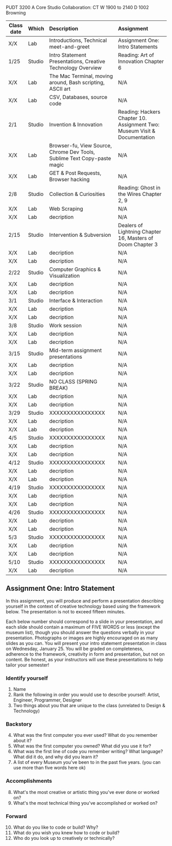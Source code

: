 PUDT	3200	A	Core Studio Collaboration: CT	W	1900 to 2140	D	1002	Browning


| Class date | Which | Description | Assignment |
|----------|:----|:--------|:----|
| X/X  | Lab    | Introductions, Technical meet-and-greet 										| Assignment One: Intro Statements |
| 1/25 | Studio | Intro Statement Presentations, Creative Technology Overview 					| Reading: Art of Innovation Chapter 6 |
| X/X  | Lab    | The Mac Terminal, moving around, Bash scripting, ASCII art 					| N/A |
| X/X  | Lab    | CSV, Databases, source code 													| N/A |
| 2/1  | Studio | Invention & Innovation			  											| Reading: Hackers Chapter 10. Assignment Two: Museum Visit & Documentation |
| X/X  | Lab    | Browser-fu, View Source, Chrome Dev Tools, Sublime Text Copy-paste magic 		| N/A |
| X/X  | Lab    | GET & Post Requests, Browser hacking											| N/A |
| 2/8  | Studio | Collection & Curiosities														| Reading: Ghost in the Wires Chapter 2, 9 |
| X/X  | Lab    | Web Scraping																	| N/A |
| X/X  | Lab    | decription																	| N/A |
| 2/15 | Studio | Intervention & Subversion														| Dealers of Lightning Chapter 16, Masters of Doom Chapter 3  |
| X/X  | Lab    | decription																	| N/A |
| X/X  | Lab    | decription																	| N/A |
| 2/22 | Studio | Computer Graphics & Visualization												| N/A |
| X/X  | Lab    | decription																	| N/A |
| X/X  | Lab    | decription																	| N/A |
| 3/1  | Studio | Interface & Interaction														| N/A |
| X/X  | Lab    | decription																	| N/A |
| X/X  | Lab    | decription																	| N/A |
| 3/8  | Studio | Work session																	| N/A |
| X/X  | Lab    | decription																	| N/A |
| X/X  | Lab    | decription																	| N/A |
| 3/15 | Studio | Mid-term assignment presentations												| N/A |
| X/X  | Lab    | decription																	| N/A |
| X/X  | Lab    | decription																	| N/A |
| 3/22 | Studio | NO CLASS (SPRING BREAK)														| N/A |
| X/X  | Lab    | decription																	| N/A |
| X/X  | Lab    | decription																	| N/A |
| 3/29 | Studio | XXXXXXXXXXXXXXXX																	| N/A |
| X/X  | Lab    | decription																	| N/A |
| X/X  | Lab    | decription																	| N/A |
| 4/5  | Studio | XXXXXXXXXXXXXXXX																	| N/A |
| X/X  | Lab    | decription																	| N/A |
| X/X  | Lab    | decription																	| N/A |
| 4/12 | Studio | XXXXXXXXXXXXXXXX																	| N/A |
| X/X  | Lab    | decription																	| N/A |
| X/X  | Lab    | decription																	| N/A |
| 4/19 | Studio | XXXXXXXXXXXXXXXX																	| N/A |
| X/X  | Lab    | decription																	| N/A |
| X/X  | Lab    | decription																	| N/A |
| 4/26 | Studio | XXXXXXXXXXXXXXXX																	| N/A |
| X/X  | Lab    | decription																	| N/A |
| X/X  | Lab    | decription																	| N/A |
| 5/3  | Studio | XXXXXXXXXXXXXXXX																	| N/A |
| X/X  | Lab    | decription																	| N/A |
| X/X  | Lab    | decription																	| N/A |
| 5/10 | Studio | XXXXXXXXXXXXXXXX																	| N/A |
| X/X  | Lab    | decription																	| N/A |

## Assignment One: Intro Statement

In this assignment, you will produce and perform a presentation describing yourself in the context of creative technology based using the framework below. The presentation is not to exceed fifteen minutes.

Each below number should correspond to a slide in your presentation, and each slide should contain a maximum of FIVE WORDS or less (except the museum list), though you should answer the questions verbally in your presentation. Photographs or images are highly encouraged on as many slides as you can. You will present your intro statement presentation in class on Wednesday, January 25. You will be graded on completeness, adherence to the framework, creativity in form and presentation, but not on content. Be honest, as your instructors will use these presentations to help tailor your semester!

### Identify yourself

1. Name
2. Rank the following in order you would use to describe yourself: Artist, Engineer, Programmer, Designer
3. Two things about you that are unique to the class (unrelated to Design & Technology)

### Backstory

4. What was the first computer you ever used? What do you remember about it?
5. What was the first computer you owned? What did you use it for?
6. What was the first line of code you remember writing? What language? What did it do, and why did you learn it?
7. A list of every Museum you've been to in the past five years. (you can use more than five words here ok)

### Accomplishments

8. What's the most creative or artistic thing you've ever done or worked on?
9. What's the most technical thing you've accomplished or worked on?

### Forward

10. What do you like to code or build? Why?
11. What do you wish you knew how to code or build?
12. Who do you look up to creatively or technically?

